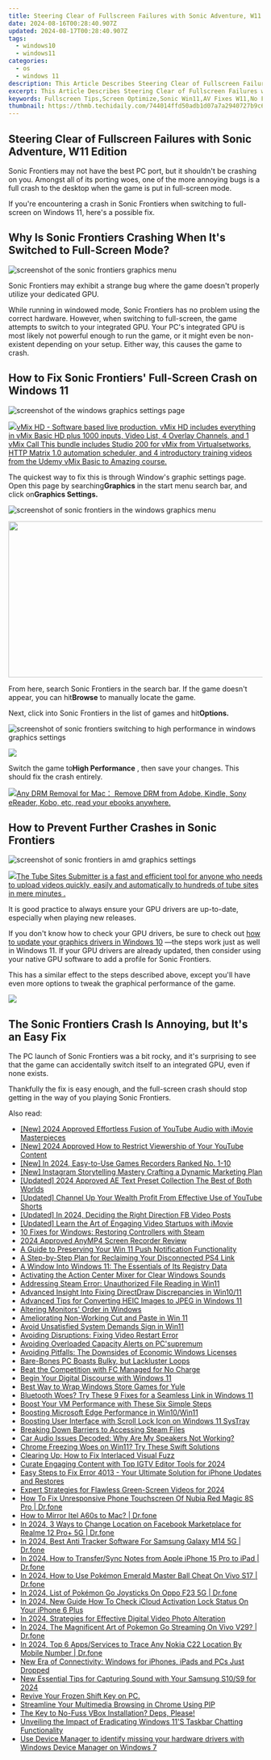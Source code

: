 ```yaml
---
title: Steering Clear of Fullscreen Failures with Sonic Adventure, W11 Edition
date: 2024-08-16T00:28:40.907Z
updated: 2024-08-17T00:28:40.907Z
tags:
  - windows10
  - windows11
categories:
  - os
  - windows 11
description: This Article Describes Steering Clear of Fullscreen Failures with Sonic Adventure, W11 Edition
excerpt: This Article Describes Steering Clear of Fullscreen Failures with Sonic Adventure, W11 Edition
keywords: Fullscreen Tips,Screen Optimize,Sonic Win11,AV Fixes W11,No Fullscreen Crash,Sonic Gaming Update,Clear Screen Failures
thumbnail: https://thmb.techidaily.com/744014ffd50adb1d07a7a2940727b9c6e249d35c9b35474b3c5a660491ebe0a3.png
---
```


## Steering Clear of Fullscreen Failures with Sonic Adventure, W11 Edition

 Sonic Frontiers may not have the best PC port, but it shouldn't be crashing on you. Amongst all of its porting woes, one of the more annoying bugs is a full crash to the desktop when the game is put in full-screen mode.

 If you're encountering a crash in Sonic Frontiers when switching to full-screen on Windows 11, here's a possible fix.

## Why Is Sonic Frontiers Crashing When It's Switched to Full-Screen Mode?

![screenshot of the sonic frontiers graphics menu](https://static1.makeuseofimages.com/wordpress/wp-content/uploads/2022/11/screenshot_of_sonic_frontiers_graphics_menu.jpg)

 Sonic Frontiers may exhibit a strange bug where the game doesn't properly utilize your dedicated GPU.

 While running in windowed mode, Sonic Frontiers has no problem using the correct hardware. However, when switching to full-screen, the game attempts to switch to your integrated GPU. Your PC's integrated GPU is most likely not powerful enough to run the game, or it might even be non-existent depending on your setup. Either way, this causes the game to crash.

## How to Fix Sonic Frontiers' Full-Screen Crash on Windows 11

![screenshot of the windows graphics settings page](https://static1.makeuseofimages.com/wordpress/wp-content/uploads/2022/11/screenshot_of_windows_graphics_settings.jpg)
<!-- affiliate ads begin -->
<a href="https://secure.2checkout.com/order/checkout.php?PRODS=4718730&QTY=1&AFFILIATE=108875&CART=1"> <img src="https://secure.avangate.com/images/merchant/ce9a6fb2becc2d235e62b125e9260102/products/copy_vMixCallScreenshot1-large.jpg" border="0">vMix HD - Software based live production. vMix HD includes everything in vMix Basic HD plus 1000 inputs, Video List, 4 Overlay Channels, and 1 vMix Call 
This bundle includes Studio 200 for vMix from Virtualsetworks, HTTP Matrix 1.0 automation scheduler, and 4 introductory training videos from the Udemy vMix Basic to Amazing course. </a>
<!-- affiliate ads end -->

 The quickest way to fix this is through Window's graphic settings page. Open this page by searching**Graphics** in the start menu search bar, and click on**Graphics Settings.**

![screenshot of sonic frontiers in the windows graphics menu](https://static1.makeuseofimages.com/wordpress/wp-content/uploads/2022/11/screenshot_of_sonic_frontier_in_graphics_menu.jpg)
<!-- affiliate ads begin -->
<a href="https://martinic.evyy.net/c/5597632/1422856/4482" target="_top" id="1422856"><img src="//a.impactradius-go.com/display-ad/4482-1422856" border="0" alt="" width="580" height="309"/></a>
<!-- affiliate ads end -->

 From here, search Sonic Frontiers in the search bar. If the game doesn't appear, you can hit**Browse** to manually locate the game.

 Next, click into Sonic Frontiers in the list of games and hit**Options.**

![screenshot of sonic frontiers switching to high performance in windows graphics settings](https://static1.makeuseofimages.com/wordpress/wp-content/uploads/2022/11/screenshot_of_sonic_frontiers_switching_to_high_performance.jpg)
<!-- affiliate ads begin -->
<a href="https://store.movavi.com/affiliate.php?ACCOUNT=MOVAVI&AFFILIATE=108875&PATH=https%3A%2F%2Fwww.movavi.com%3FAFFILIATE%3D108875%26RESOURCE%3DMovavi%2BVideo%2BEditor%2Bbox"><img src="https://mcusercontent.com/0885a03ded3d480dca9287f12/images/6d3207fd-9f15-4c21-f0ad-59c68e6a7e2a.png" border="0"></a>
<!-- affiliate ads end -->

 Switch the game to**High Performance** , then save your changes. This should fix the crash entirely.

<!-- affiliate ads begin -->
<a href="https://secure.2checkout.com/order/checkout.php?PRODS=4600114&QTY=1&AFFILIATE=108875&CART=1"><img src="https://www.epubor.com/images/drm-removal-feature2.png" border="0">Any DRM Removal for Mac： Remove DRM from Adobe, Kindle, Sony eReader, Kobo, etc, read your ebooks anywhere.</a>
<!-- affiliate ads end -->
## How to Prevent Further Crashes in Sonic Frontiers

![screenshot of sonic frontiers in amd graphics settings](https://static1.makeuseofimages.com/wordpress/wp-content/uploads/2022/11/screenshot_of_sonic_frontiers_in_amd_graphics_settings.jpg)
<!-- affiliate ads begin -->
<a href="https://secure.2checkout.com/order/checkout.php?PRODS=4531356&QTY=1&AFFILIATE=108875&CART=1"><img src="https://secure.avangate.com/images/merchant/8fdd149fcaa7058caccc9c4ad5b0d89a/products/tss-box.JPG" border="0">The Tube Sites Submitter is a fast and efficient tool for anyone who needs to upload videos quickly, easily and automatically to hundreds of tube sites in mere minutes . </a>
<!-- affiliate ads end -->

 It is good practice to always ensure your GPU drivers are up-to-date, especially when playing new releases.

 If you don't know how to check your GPU drivers, be sure to check out [how to update your graphics drivers in Windows 10](https://www.makeuseof.com/update-graphics-drivers-in-windows-10/) —the steps work just as well in Windows 11\. If your GPU drivers are already updated, then consider using your native GPU software to add a profile for Sonic Frontiers.

 This has a similar effect to the steps described above, except you'll have even more options to tweak the graphical performance of the game.

<!-- affiliate ads begin -->
<a href="https://secure.2checkout.com/order/checkout.php?PRODS=3727260&QTY=1&AFFILIATE=108875&CART=1"><img src="http://www.aiseesoft.com/avangate/30p/banner.jpg" border="0"></a>
<!-- affiliate ads end -->
## The Sonic Frontiers Crash Is Annoying, but It's an Easy Fix

 The PC launch of Sonic Frontiers was a bit rocky, and it's surprising to see that the game can accidentally switch itself to an integrated GPU, even if none exists.

 Thankfully the fix is easy enough, and the full-screen crash should stop getting in the way of you playing Sonic Frontiers.


<ins class="adsbygoogle"
     style="display:block"
     data-ad-format="autorelaxed"
     data-ad-client="ca-pub-7571918770474297"
     data-ad-slot="1223367746"></ins>



<ins class="adsbygoogle"
     style="display:block"
     data-ad-client="ca-pub-7571918770474297"
     data-ad-slot="8358498916"
     data-ad-format="auto"
     data-full-width-responsive="true"></ins>





<span class="atpl-alsoreadstyle">Also read:</span>
<div><ul>
<li><a href="https://youtube-sure.techidaily.com/024-approved-effortless-fusion-of-youtube-audio-with-imovie-masterpieces/"><u>[New] 2024 Approved  Effortless Fusion of YouTube Audio with iMovie Masterpieces</u></a></li>
<li><a href="https://eaxpv-info.techidaily.com/new-2024-approved-how-to-restrict-viewership-of-your-youtube-content/"><u>[New] 2024 Approved  How to Restrict Viewership of Your YouTube Content</u></a></li>
<li><a href="https://on-screen-recording.techidaily.com/new-in-2024-easy-to-use-games-recorders-ranked-no-1-10/"><u>[New] In 2024, Easy-to-Use Games Recorders Ranked No. 1-10</u></a></li>
<li><a href="https://instagram-videos.techidaily.com/new-instagram-storytelling-mastery-crafting-a-dynamic-marketing-plan/"><u>[New] Instagram Storytelling Mastery  Crafting a Dynamic Marketing Plan</u></a></li>
<li><a href="https://fox-hovers.techidaily.com/updated-2024-approved-ae-text-preset-collection-the-best-of-both-worlds/"><u>[Updated] 2024 Approved  AE Text Preset Collection  The Best of Both Worlds</u></a></li>
<li><a href="https://youtube-video-recordings.techidaily.com/updated-channel-up-your-wealth-profit-from-effective-use-of-youtube-shorts/"><u>[Updated] Channel Up Your Wealth  Profit From Effective Use of YouTube Shorts</u></a></li>
<li><a href="https://facebook-videos.techidaily.com/updated-in-2024-deciding-the-right-direction-fb-video-posts/"><u>[Updated] In 2024, Deciding the Right Direction  FB Video Posts</u></a></li>
<li><a href="https://facebook-video-share.techidaily.com/updated-learn-the-art-of-engaging-video-startups-with-imovie/"><u>[Updated] Learn the Art of Engaging Video Startups with iMovie</u></a></li>
<li><a href="https://win11.techidaily.com/10-fixes-for-windows-restoring-controllers-with-steam/"><u>10 Fixes for Windows: Restoring Controllers with Steam</u></a></li>
<li><a href="https://video-capture.techidaily.com/2024-approved-anymp4-screen-recorder-review/"><u>2024 Approved  AnyMP4 Screen Recorder Review</u></a></li>
<li><a href="https://win11.techidaily.com/a-guide-to-preserving-your-win-11-push-notification-functionality/"><u>A Guide to Preserving Your Win 11 Push Notification Functionality</u></a></li>
<li><a href="https://win11.techidaily.com/a-step-by-step-plan-for-reclaiming-your-disconnected-ps4-link/"><u>A Step-by-Step Plan for Reclaiming Your Disconnected PS4 Link</u></a></li>
<li><a href="https://win11.techidaily.com/a-window-into-windows-11-the-essentials-of-its-registry-data/"><u>A Window Into Windows 11: The Essentials of Its Registry Data</u></a></li>
<li><a href="https://win11.techidaily.com/activating-the-action-center-mixer-for-clear-windows-sounds/"><u>Activating the Action Center Mixer for Clear Windows Sounds</u></a></li>
<li><a href="https://win11.techidaily.com/addressing-steam-error-unauthorized-file-reading-in-win11/"><u>Addressing Steam Error: Unauthorized File Reading in Win11</u></a></li>
<li><a href="https://win11.techidaily.com/advanced-insight-into-fixing-directdraw-discrepancies-in-win1011/"><u>Advanced Insight Into Fixing DirectDraw Discrepancies in Win10/11</u></a></li>
<li><a href="https://win11.techidaily.com/advanced-tips-for-converting-heic-images-to-jpeg-in-windows-11/"><u>Advanced Tips for Converting HEIC Images to JPEG in Windows 11</u></a></li>
<li><a href="https://win11.techidaily.com/altering-monitors-order-in-windows/"><u>Altering Monitors' Order in Windows</u></a></li>
<li><a href="https://win11.techidaily.com/ameliorating-non-working-cut-and-paste-in-win-11/"><u>Ameliorating Non-Working Cut and Paste in Win 11</u></a></li>
<li><a href="https://win11.techidaily.com/avoid-unsatisfied-system-demands-sign-in-win11/"><u>Avoid Unsatisfied System Demands Sign in Win11</u></a></li>
<li><a href="https://win11.techidaily.com/avoiding-disruptions-fixing-video-restart-error/"><u>Avoiding Disruptions: Fixing Video Restart Error</u></a></li>
<li><a href="https://win11.techidaily.com/avoiding-overloaded-capacity-alerts-on-pcsupremum/"><u>Avoiding Overloaded Capacity Alerts on PC'supremum</u></a></li>
<li><a href="https://win11.techidaily.com/avoiding-pitfalls-the-downsides-of-economic-windows-licenses/"><u>Avoiding Pitfalls: The Downsides of Economic Windows Licenses</u></a></li>
<li><a href="https://win11.techidaily.com/bare-bones-pc-boasts-bulky-but-lackluster-loops/"><u>Bare-Bones PC Boasts Bulky, but Lackluster Loops</u></a></li>
<li><a href="https://win11.techidaily.com/beat-the-competition-with-fc-managed-for-no-charge/"><u>Beat the Competition with FC Managed for No Charge</u></a></li>
<li><a href="https://win11.techidaily.com/begin-your-digital-discourse-with-windows-11/"><u>Begin Your Digital Discourse with Windows 11</u></a></li>
<li><a href="https://win11.techidaily.com/best-way-to-wrap-windows-store-games-for-yule/"><u>Best Way to Wrap Windows Store Games for Yule</u></a></li>
<li><a href="https://win11.techidaily.com/bluetooth-woes-try-these-9-fixes-for-a-seamless-link-in-windows-11/"><u>Bluetooth Woes? Try These 9 Fixes for a Seamless Link in Windows 11</u></a></li>
<li><a href="https://win11.techidaily.com/boost-your-vm-performance-with-these-six-simple-steps/"><u>Boost Your VM Performance with These Six Simple Steps</u></a></li>
<li><a href="https://win11.techidaily.com/boosting-microsoft-edge-performance-in-win10win11/"><u>Boosting Microsoft Edge Performance in Win10/Win11</u></a></li>
<li><a href="https://win11.techidaily.com/boosting-user-interface-with-scroll-lock-icon-on-windows-11-systray/"><u>Boosting User Interface with Scroll Lock Icon on Windows 11 SysTray</u></a></li>
<li><a href="https://win11.techidaily.com/breaking-down-barriers-to-accessing-steam-files/"><u>Breaking Down Barriers to Accessing Steam Files</u></a></li>
<li><a href="https://tech-recovery.techidaily.com/car-audio-issues-decoded-why-are-my-speakers-not-working/"><u>Car Audio Issues Decoded: Why Are My Speakers Not Working?</u></a></li>
<li><a href="https://win11.techidaily.com/1719329356847-chrome-freezing-woes-on-win11-try-these-swift-solutions/"><u>Chrome Freezing Woes on Win11? Try These Swift Solutions</u></a></li>
<li><a href="https://data-wizards.techidaily.com/clearing-up-how-to-fix-interlaced-visual-fuzz/"><u>Clearing Up: How to Fix Interlaced Visual Fuzz</u></a></li>
<li><a href="https://instagram-video-recordings.techidaily.com/curate-engaging-content-with-top-igtv-editor-tools-for-2024/"><u>Curate Engaging Content with Top IGTV Editor Tools for 2024</u></a></li>
<li><a href="https://fox-that.techidaily.com/easy-steps-to-fix-error-4013-your-ultimate-solution-for-iphone-updates-and-restores/"><u>Easy Steps to Fix Error 4013 - Your Ultimate Solution for iPhone Updates and Restores</u></a></li>
<li><a href="https://some-knowledge.techidaily.com/expert-strategies-for-flawless-green-screen-videos-for-2024/"><u>Expert Strategies for Flawless Green-Screen Videos for 2024</u></a></li>
<li><a href="https://fix-guide.techidaily.com/how-to-fix-unresponsive-phone-touchscreen-of-nubia-red-magic-8s-pro-drfone-by-drfone-fix-android-problems-fix-android-problems/"><u>How To Fix Unresponsive Phone Touchscreen Of Nubia Red Magic 8S Pro | Dr.fone</u></a></li>
<li><a href="https://screen-mirror.techidaily.com/how-to-mirror-itel-a60s-to-mac-drfone-by-drfone-android/"><u>How to Mirror Itel A60s to Mac? | Dr.fone</u></a></li>
<li><a href="https://fake-location.techidaily.com/in-2024-3-ways-to-change-location-on-facebook-marketplace-for-realme-12-proplus-5g-drfone-by-drfone-virtual-android/"><u>In 2024, 3 Ways to Change Location on Facebook Marketplace for Realme 12 Pro+ 5G | Dr.fone</u></a></li>
<li><a href="https://android-location-track.techidaily.com/in-2024-best-anti-tracker-software-for-samsung-galaxy-m14-5g-drfone-by-drfone-virtual-android/"><u>In 2024, Best Anti Tracker Software For Samsung Galaxy M14 5G | Dr.fone</u></a></li>
<li><a href="https://iphone-transfer.techidaily.com/in-2024-how-to-transfersync-notes-from-apple-iphone-15-pro-to-ipad-drfone-by-drfone-transfer-from-ios/"><u>In 2024, How to Transfer/Sync Notes from Apple iPhone 15 Pro to iPad | Dr.fone</u></a></li>
<li><a href="https://change-location.techidaily.com/in-2024-how-to-use-pokemon-emerald-master-ball-cheat-on-vivo-s17-drfone-by-drfone-virtual-android/"><u>In 2024, How to Use Pokémon Emerald Master Ball Cheat On Vivo S17 | Dr.fone</u></a></li>
<li><a href="https://android-pokemon-go.techidaily.com/in-2024-list-of-pokemon-go-joysticks-on-oppo-f23-5g-drfone-by-drfone-virtual-android/"><u>In 2024, List of Pokémon Go Joysticks On Oppo F23 5G | Dr.fone</u></a></li>
<li><a href="https://activate-lock.techidaily.com/in-2024-new-guide-how-to-check-icloud-activation-lock-status-on-your-iphone-6-plus-by-drfone-ios/"><u>In 2024, New Guide How To Check iCloud Activation Lock Status On Your iPhone 6 Plus</u></a></li>
<li><a href="https://some-guidance.techidaily.com/in-2024-strategies-for-effective-digital-video-photo-alteration/"><u>In 2024, Strategies for Effective Digital Video Photo Alteration</u></a></li>
<li><a href="https://change-location.techidaily.com/in-2024-the-magnificent-art-of-pokemon-go-streaming-on-vivo-v29-drfone-by-drfone-virtual-android/"><u>In 2024, The Magnificent Art of Pokemon Go Streaming On Vivo V29? | Dr.fone</u></a></li>
<li><a href="https://android-location-track.techidaily.com/in-2024-top-6-appsservices-to-trace-any-nokia-c22-location-by-mobile-number-drfone-by-drfone-virtual-android/"><u>In 2024, Top 6 Apps/Services to Trace Any Nokia C22 Location By Mobile Number | Dr.fone</u></a></li>
<li><a href="https://win11.techidaily.com/1719374553725-new-era-of-connectivity-windows-for-iphones-ipads-and-pcs-just-dropped/"><u>New Era of Connectivity: Windows for iPhones, iPads and PCs Just Dropped</u></a></li>
<li><a href="https://audio-editing.techidaily.com/new-essential-tips-for-capturing-sound-with-your-samsung-s10s9-for-2024/"><u>New Essential Tips for Capturing Sound with Your Samsung S10/S9 for 2024</u></a></li>
<li><a href="https://win11.techidaily.com/1719319756779-revive-your-frozen-shift-key-on-pc/"><u>Revive Your Frozen Shift Key on PC.</u></a></li>
<li><a href="https://extra-information.techidaily.com/streamline-your-multimedia-browsing-in-chrome-using-pip/"><u>Streamline Your Multimedia Browsing in Chrome Using PIP</u></a></li>
<li><a href="https://win11.techidaily.com/1719307585235-the-key-to-no-fuss-vbox-installation-deps-please/"><u>The Key to No-Fuss VBox Installation? Deps, Please!</u></a></li>
<li><a href="https://win11.techidaily.com/1719231593414-unveiling-the-impact-of-eradicating-windows-11s-taskbar-chatting-functionality/"><u>Unveiling the Impact of Eradicating Windows 11'S Taskbar Chatting Functionality</u></a></li>
<li><a href="https://techidaily.com/use-device-manager-to-identify-missing-your-hardware-drivers-with-windows-device-manager-on-windows-7-by-drivereasy-guide/"><u>Use Device Manager to identify missing your hardware drivers with Windows Device Manager on Windows 7</u></a></li>
</ul></div>
